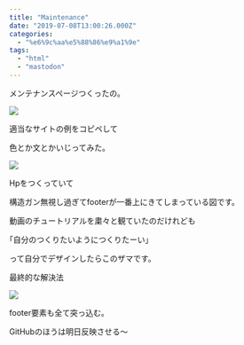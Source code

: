 ```yaml
---
title: "Maintenance"
date: "2019-07-08T13:00:26.000Z"
categories: 
  - "%e6%9c%aa%e5%88%86%e9%a1%9e"
tags: 
  - "html"
  - "mastodon"
---
```


メンテナンスページつくったの。

![](/images/2019-07-08_221561217460522058046.png)

適当なサイトの例をコピペして

色とか文とかいじってみた。

![](/images/2019-07-08_226272183185587272406.png)

Hpをつくっていて

構造ガン無視し過ぎてfooterが一番上にきてしまっている図です。

動画のチュートリアルを粛々と観ていたのだけれども

｢自分のつくりたいようにつくりたーい｣

って自分でデザインしたらこのザマです。

最終的な解決法

![](/images/2019-07-08_223262605474441828271.png)

footer要素も全て突っ込む。

GitHubのほうは明日反映させる〜
